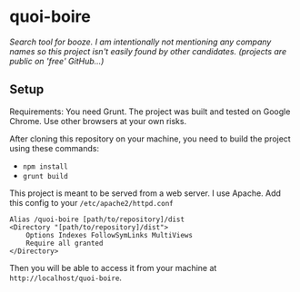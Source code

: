 # quoi-boire

*Search tool for booze. I am intentionally not mentioning any company names so this project isn't easily found by other candidates. (projects are public on 'free' GitHub...)*

## Setup

Requirements: You need Grunt. The project was built and tested on Google Chrome. Use other browsers at your own risks.

After cloning this repository on your machine, you need to build the project using these commands:

- `npm install`
- `grunt build`

This project is meant to be served from a web server. I use Apache. Add this config to your `/etc/apache2/httpd.conf`
```
Alias /quoi-boire [path/to/repository]/dist
<Directory "[path/to/repository]/dist">
    Options Indexes FollowSymLinks MultiViews
    Require all granted
</Directory>
```
Then you will be able to access it from your machine at `http://localhost/quoi-boire`.
